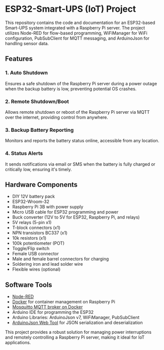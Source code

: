 # ESP32-Smart-UPS (IoT) Project

This repository contains the code and documentation for an ESP32-based Smart-UPS system integrated with a Raspberry Pi server. The project utilizes Node-RED for flow-based programming, WiFiManager for WiFi configuration, PubSubClient for MQTT messaging, and ArduinoJson for handling sensor data.

## Features

### 1. Auto Shutdown
Ensures a safe shutdown of the Raspberry Pi server during a power outage when the backup battery is low, preventing potential OS crashes.

### 2. Remote Shutdown/Boot
Allows remote shutdown or reboot of the Raspberry Pi server via MQTT over the internet, providing control from anywhere.

### 3. Backup Battery Reporting
Monitors and reports the battery status online, accessible from any location.

### 4. Status Alerts
It sends notifications via email or SMS when the battery is fully charged or critically low, ensuring it's timely.

## Hardware Components

- DIY 12V battery pack
- ESP32-Wroom-32
- Raspberry Pi 3B with power supply
- Micro USB cable for ESP32 programming and power
- Buck converter (12V to 5V for ESP32, Raspberry Pi, and relays)
- 5V relays (5-pin x1)
- T-block connectors (x1)
- NPN transistors BC337 (x1)
- 10k resistors (x1)
- 100k potentiometer (POT)
- Toggle/Flip switch
- Female USB connector
- Male and female barrel connectors for charging
- Soldering iron and lead solder wire
- Flexible wires (optional)

## Software Tools

- [Node-RED](https://nodered.org/)
- [Docker](https://pimylifeup.com/raspberry-pi-docker/) for container management on Raspberry Pi
- [Mosquitto MQTT broker on Docker](https://blog.feabhas.com/2020/02/running-the-eclipse-mosquitto-mqtt-broker-in-a-docker-container/)
- Arduino IDE for programming the ESP32
- Arduino Libraries: ArduinoJson v7, WiFiManager, PubSubClient
- [ArduinoJson Web Tool](https://arduinojson.org/) for JSON serialization and deserialization

This project provides a robust solution for managing power interruptions and remotely controlling a Raspberry Pi server, making it ideal for IoT applications.
